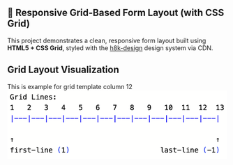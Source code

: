 ## 🧾 Responsive Grid-Based Form Layout (with CSS Grid)

This project demonstrates a clean, responsive form layout built using **HTML5 + CSS Grid**, styled with the [h8k-design](https://www.jsdelivr.com/package/npm/h8k-design) design system via CDN.

## Grid Layout Visualization

This is example for grid template column 12
![Preview](./assets/grid-visualization.png)
